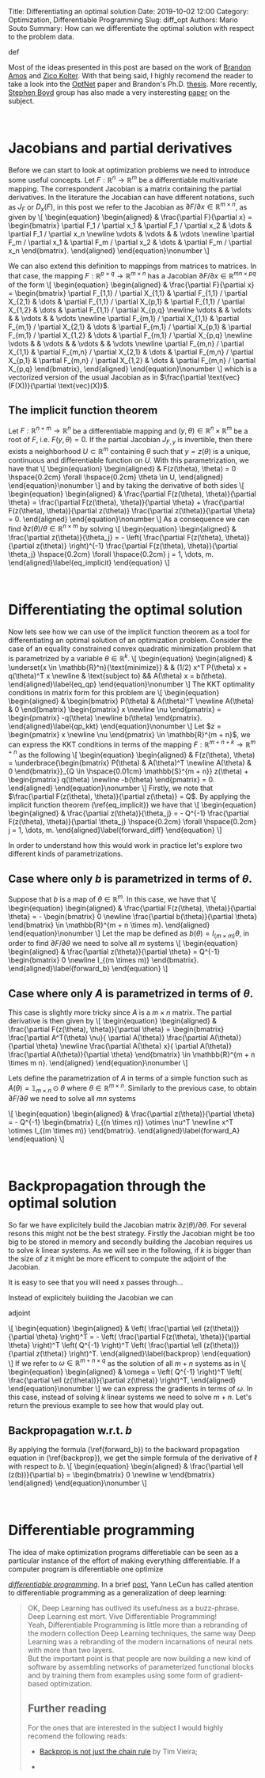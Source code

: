 Title: Differentiating an optimal solution
Date: 2019-10-02 12:00
Category: Optimization, Differentiable Programming
Slug: diff_opt
Authors: Mario Souto
Summary: How can we differentiate the optimal solution with respect to the problem data.

def

Most of the ideas presented in this post are based on the work of [Brandon Amos](http://bamos.github.io/) and [Zico Kolter](http://zicokolter.com/). With that being said, I highly recomend the reader to take a look into the [OptNet](https://arxiv.org/pdf/1703.00443.pdf) paper and Brandon's Ph.D. [thesis](http://reports-archive.adm.cs.cmu.edu/anon/anon/usr/ftp/2019/CMU-CS-19-109.pdf). More recently, [Stephen Boyd](http://web.stanford.edu/~boyd/) group has also made a very insteresting [paper](https://arxiv.org/pdf/1904.09043.pdf) on the subject.

<br/>

# Jacobians and partial derivatives

Before we can start to look at optimization problems we need to introduce some useful concepts. Let $F : \mathbb{R}^n \rightarrow \mathbb{R}^m$ be a differentiable multivariate mapping. The correspondent Jacobian is a matrix containing the partial derivatives. In the literature the Jocabian can have different notations, such as $J_F$ or $D_x (F)$, in this post we refer to the Jacobian as $\partial F / \partial x \in \mathbb{R}^{m \times n}$, as given by 
\\[
\begin{equation}
\begin{aligned}
& \frac{\partial F}{\partial x} = \begin{bmatrix}
    \partial F_1 / \partial x_1 & \partial F_1 / \partial x_2 & \dots  & \partial F_1 / \partial x_n \newline
    \vdots  & \vdots  & & \vdots \newline
    \partial F_m / \partial x_1 & \partial F_m / \partial x_2 & \dots  & \partial F_m / \partial x_n
\end{bmatrix}.
\end{aligned}
\end{equation}\nonumber
\\]

We can also extend this definition to mappings from matrices to matrices. In that case, the mapping $F : \mathbb{R}^{p \times q} \rightarrow \mathbb{R}^{m \times n}$ has a Jacobian $\partial F / \partial x \in \mathbb{R}^{m n \times p q}$ of the form
\\[
\begin{equation}
\begin{aligned}
& \frac{\partial F}{\partial x} = \begin{bmatrix}
    \partial F_{1,1} / \partial X_{1,1} & \partial F_{1,1} / \partial X_{2,1} & \dots & \partial F_{1,1} / \partial X_{p,1} & \partial F_{1,1} / \partial X_{1,2} & \dots  &  \partial F_{1,1} / \partial X_{p,q} \newline
    \vdots  & & \vdots & & \vdots & & \vdots \newline
    \partial F_{m,1} / \partial X_{1,1} & \partial F_{m,1} / \partial X_{2,1} & \dots & \partial F_{m,1} / \partial X_{p,1} & \partial F_{m,1} / \partial X_{1,2} & \dots  &  \partial F_{m,1} / \partial X_{p,q} \newline
    \vdots  & & \vdots & & \vdots & & \vdots \newline
    \partial F_{m,n} / \partial X_{1,1} & \partial F_{m,n} / \partial X_{2,1} & \dots & \partial F_{m,n} / \partial X_{p,1} & \partial F_{m,n} / \partial X_{1,2} & \dots  &  \partial F_{m,n} / \partial X_{p,q}
\end{bmatrix},
\end{aligned}
\end{equation}\nonumber
\\]
which is a vectorized version of the usual Jacobian as in $\frac{\partial \text{vec}(F(X))}{\partial \text{vec}(X)}$.

## The implicit function theorem

Let $F : \mathbb{R}^{n + m} \rightarrow \mathbb{R}^n$ be a differentiable mapping and $(y, \theta) \in \mathbb{R}^n \times \mathbb{R}^m$ be a root of $F$, i.e. $F(y, \theta) = 0$. If the partial Jacobian $J_{F,y}$ is invertible, then there exists a neighborhood $U \subset \mathbb{R}^m$ containing $\theta$ such that $y = z(\theta)$ is a unique, continuous and differentiable function on $U$. With this parametrization, we have that
\\[
\begin{equation}
\begin{aligned}
& F(z(\theta), \theta) = 0 \hspace{0.2cm} \forall \hspace{0.2cm} \theta \in U,
\end{aligned}
\end{equation}\nonumber
\\]
and by taking the derivative of both sides
\\[
\begin{equation}
\begin{aligned}
& \frac{\partial F(z(\theta), \theta)}{\partial \theta} = \frac{\partial F(z(\theta), \theta)}{\partial \theta} + \frac{\partial F(z(\theta), \theta)}{\partial z(\theta)} \frac{\partial z(\theta)}{\partial \theta} = 0.
\end{aligned}
\end{equation}\nonumber
\\]
As a consequence we can find $\partial z(\theta) / \theta \in \mathbb{R}^{n \times m}$ by solving 
\\[
\begin{equation}
\begin{aligned}
& \frac{\partial z(\theta)}{\theta_j} = - \left( \frac{\partial F(z(\theta), \theta)}{\partial z(\theta)} \right)^{-1} \frac{\partial F(z(\theta), \theta)}{\partial \theta_j} \hspace{0.2cm} \forall \hspace{0.2cm} j = 1, \dots, m.
\end{aligned}\label{eq_implicit}
\end{equation}
\\]

<br/>

# Differentiating the optimal solution

Now lets see how we can use of the implicit function theorem as a tool for differentiating an optimal solution of an optimization problem. Consider the case of an equality constrained convex quadratic minimization problem that is parametrized by a variable $\theta \in \mathbb{R}^k$.
\\[
\begin{equation}
\begin{aligned}
& \underset{x \in \mathbb{R}^n}{\text{minimize}}
& & (1/2) x^T P(\theta) x + q(\theta)^T x \newline
& \text{subject to}
&& A(\theta) x = b(\theta).
\end{aligned}\label{eq_qp}
\end{equation}\nonumber
\\]
The KKT optimality conditions in matrix form for this problem are
\\[
\begin{equation}
\begin{aligned}
& \begin{bmatrix}
P(\theta) & A(\theta)^T  \newline
A(\theta) & 0
\end{bmatrix} \begin{pmatrix} x \newline \nu \end{pmatrix} = \begin{pmatrix} -q(\theta) \newline b(\theta) \end{pmatrix}.
\end{aligned}\label{qp_kkt}
\end{equation}\nonumber
\\]
Let $z = \begin{pmatrix} x \newline \nu \end{pmatrix} \in \mathbb{R}^{m + n}$, we can express the KKT conditions in terms of the mapping $F : \mathbb{R}^{m + n + k} \rightarrow \mathbb{R}^{m + n}$ as the following
\\[
\begin{equation}
\begin{aligned}
& F(z(\theta), \theta) = \underbrace{\begin{bmatrix}
P(\theta) & A(\theta)^T  \newline
A(\theta) & 0
\end{bmatrix}}_{Q \in \hspace{0.01cm} \mathbb{S}^{m + n}} z(\theta) + \begin{pmatrix} q(\theta) \newline -b(\theta) \end{pmatrix} = 0.
\end{aligned}
\end{equation}\nonumber
\\]
Firstly, we note that $\frac{\partial F(z(\theta), \theta)}{\partial z(\theta)} = Q$. By applying the implicit function theorem (\ref{eq_implicit}) we have that 
\\[
\begin{equation}
\begin{aligned}
& \frac{\partial z(\theta)}{\theta_j} = - Q^{-1} \frac{\partial F(z(\theta), \theta)}{\partial \theta_j} \hspace{0.2cm} \forall \hspace{0.2cm} j = 1, \dots, m.
\end{aligned}\label{forward_diff} 
\end{equation}
\\]

In order to understand how this would work in practice let's explore two different kinds of parametrizations.

## Case where only $b$ is parametrized in terms of $\theta$.

Suppose that $b$ is a map of $\theta \in \mathbb{R}^m$. In this case, we have that
\\[
\begin{equation}
\begin{aligned}
& \frac{\partial F(z(\theta), \theta)}{\partial \theta} = - \begin{bmatrix} 0 \newline \frac{\partial b(\theta)}{\partial \theta} \end{bmatrix} \in \mathbb{R}^{m + n \times m}.
\end{aligned}
\end{equation}\nonumber
\\]
Let the map be defined as $b(\theta) = I_{(m \times m)} \theta$, in order to find $\partial F / \partial \theta$ we need to solve all $m$ systems
\\[
\begin{equation}
\begin{aligned}
& \frac{\partial z(\theta)}{\partial \theta} = Q^{-1} \begin{bmatrix} 0 \newline I_{(m \times m)} \end{bmatrix}.
\end{aligned}\label{forward_b}
\end{equation}
\\]

## Case where only $A$ is parametrized in terms of $\theta$.

This case is slightly more tricky since $A$ is a $m \times n$ matrix. The partial derivative is then given by 
\\[
\begin{equation}
\begin{aligned}
& \frac{\partial F(z(\theta), \theta)}{\partial \theta} = \begin{bmatrix} \frac{\partial A^T(\theta) \nu}{ \partial A(\theta)} \frac{\partial A(\theta)}{\partial \theta} \newline \frac{\partial A(\theta) x}{ \partial A(\theta)} \frac{\partial A(\theta)}{\partial \theta} \end{bmatrix} \in \mathbb{R}^{m + n \times m n}.
\end{aligned}
\end{equation}\nonumber
\\]

Lets define the parametrization of $A$ in terms of a simple function such as $A(\theta) = \mathbb{1}_{m \times n} \odot \theta$ where $\theta \in \mathbb{R}^{m \times n}$. Similarly to the previous case, to obtain $\partial F / \partial \theta$ we need to solve all $m n$ systems

\\[
\begin{equation}
\begin{aligned}
& \frac{\partial z(\theta)}{\partial \theta} = - Q^{-1} \begin{bmatrix} I_{(n \times n)} \otimes \nu^T \newline x^T \otimes I_{(m \times m)} \end{bmatrix}.
\end{aligned}\label{forward_A}
\end{equation}
\\]

<br/>

# Backpropagation through the optimal solution

So far we have explicitely build the Jacobian matrix $\partial z(\theta) / \partial \theta$. For several resons this might not be the best strategy. Firstly the Jacobian might be too big to be stored in memory and secondly building the Jacobian requires us to solve $k$ linear systems. As we will see in the following, if $k$ is bigger than the size of $z$ it might be more efficent to compute the adjoint of the Jacobian.

It is easy to see that you will need x passes through...

Instead of explicitely building the Jacobian we can

adjoint

\\[
\begin{equation}
\begin{aligned}
& \left( \frac{\partial \ell (z(\theta))}{\partial \theta} \right)^T = - \left( \frac{\partial F(z(\theta), \theta)}{\partial \theta} \right)^T \left( Q^{-1} \right)^T \left( \frac{\partial \ell (z(\theta))}{\partial z(\theta)} \right)^T.
\end{aligned}\label{backprop}
\end{equation}
\\]
If we refer to $\omega \in \mathbb{R}^{m + n \times q}$ as the solution of all $m + n$ systems as in
\\[
\begin{equation}
\begin{aligned}
& \omega = \left( Q^{-1} \right)^T \left( \frac{\partial \ell (z(\theta))}{\partial z(\theta)} \right)^T,
\end{aligned}
\end{equation}\nonumber
\\]
we can express the gradients in terms of $\omega$. In this case, instead of solving $k$ linear systems we need to solve $m + n$. Let's return the previous example to see how that would play out.

## Backpropagation w.r.t. $b$

By applying the formula (\ref{forward_b}) to the backward propagation equation in (\ref{backprop}), we get the simple formula of the derivative of $\ell$ with respect to $b$.
\\[
\begin{equation}
\begin{aligned}
& \frac{\partial \ell (z(b))}{\partial b} = \begin{bmatrix} 0 \newline w \end{bmatrix}
\end{aligned}
\end{equation}\nonumber
\\]

<br/>

# Differentiable programming

The idea of make optimization programs differetiable can be seen as a particular instance of the effort of making everything differentiable. If a computer program is diferentiable one optimize 

[*differentiable programming*](https://en.wikipedia.org/wiki/Differentiable_programming). In a brief [post](https://www.facebook.com/yann.lecun/posts/10155003011462143), Yann LeCun has called atention to differentiable programming as a generalization of deep learning:
<div class="epigraph">
<blockquote>
<p>
OK, Deep Learning has outlived its usefulness as a buzz-phrase.
Deep Learning est mort. Vive Differentiable Programming! <br/>
Yeah, Differentiable Programming is little more than a rebranding of the modern collection Deep Learning techniques, the same way Deep Learning was a rebranding of the modern incarnations of neural nets with more than two layers. <br/>
But the important point is that people are now building a new kind of software by assembling networks of parameterized functional blocks and by training them from examples using some form of gradient-based optimization.


## Further reading

For the ones that are interested in the subject I would highly recomend the following reads:

* [Backprop is not just the chain rule](https://timvieira.github.io/blog/post/2017/08/18/backprop-is-not-just-the-chain-rule/) by Tim Vieira;

* 

